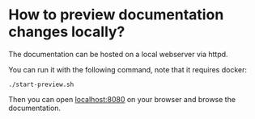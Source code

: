 # How to preview documentation changes locally?

The documentation can be hosted on a local webserver via httpd.

You can run it with the following command, note that it requires docker:

```shell
./start-preview.sh
```

Then you can open [localhost:8080](http://localhost:8080) on your browser and browse the documentation.
